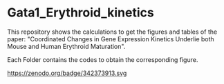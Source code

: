 # Gata1_Erythroid_kinetics
This repository shows the calculations to get the figures and tables of the paper:
"Coordinated Changes in Gene Expression Kinetics Underlie both Mouse and Human Erythroid Maturation".

Each Folder contains the codes to obtain the corresponding figure.

https://zenodo.org/badge/342373913.svg

